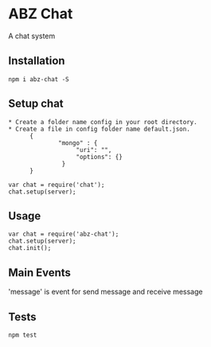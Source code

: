 ABZ Chat
=========

A chat system

## Installation

  `npm i abz-chat -S`

## Setup chat

    * Create a folder name config in your root directory.
    * Create a file in config folder name default.json.
          {
                  "mongo" : {
                       "uri": "",
                       "options": {}
                   }
          }

    var chat = require('chat');
    chat.setup(server);


## Usage

    var chat = require('abz-chat');
    chat.setup(server);
    chat.init();


## Main Events

'message' is event for send message and receive message


## Tests

  `npm test`